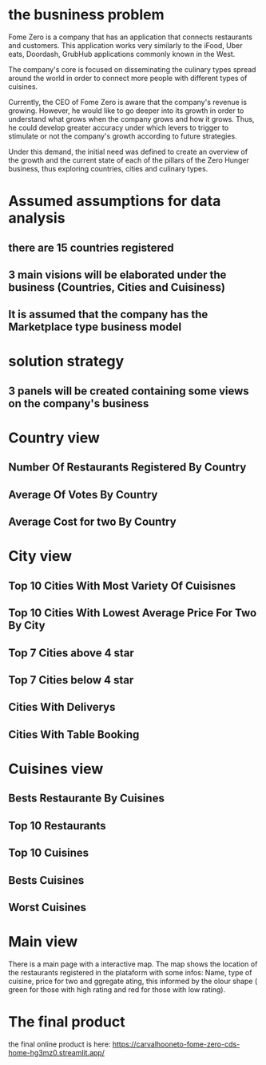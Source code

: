 # the busniness problem

Fome Zero is a company that has an application that connects restaurants and customers. This application works very similarly to the iFood, Uber eats, Doordash, GrubHub applications commonly known in the West.

The company's core is focused on disseminating the culinary types spread around the world in order to connect more people with different types of cuisines.

Currently, the CEO of Fome Zero is aware that the company's revenue is growing. However, he would like to go deeper into its growth in order to understand what grows when the company grows and how it grows. Thus, he could develop greater accuracy under which levers to trigger to stimulate or not the company's growth according to future strategies.

Under this demand, the initial need was defined to create an overview of the growth and the current state of each of the pillars of the Zero Hunger business, thus exploring countries, cities and culinary types.

# Assumed assumptions for data analysis

## there are 15 countries registered
## 3 main visions will be elaborated under the business (Countries, Cities and Cuisiness)
## It is assumed that the company has the Marketplace type business model

# solution strategy

## 3 panels will be created containing some views on the company's business

# Country view

## Number Of Restaurants Registered By Country
## Average Of Votes By Country
## Average Cost for two By Country

# City view

## Top 10 Cities With Most Variety Of Cuisisnes
## Top 10 Cities With Lowest Average Price For Two By City
## Top 7 Cities above 4 star
## Top 7 Cities below 4 star
## Cities With Deliverys
## Cities With Table Booking

# Cuisines view

## Bests Restaurante By Cuisines
## Top 10 Restaurants
## Top 10 Cuisines
## Bests Cuisines
## Worst Cuisines

# Main view

There is a main page with a interactive map. The map shows the location of the restaurants registered in the plataform with some infos: Name, type of cuisine, price for two and ggregate ating, this informed by the olour shape ( green for those with high rating and red for those with low rating).


# The final product

the final online product is here: https://carvalhooneto-fome-zero-cds-home-hg3mz0.streamlit.app/ 
